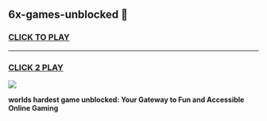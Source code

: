 
## 6x-games-unblocked 👋
<h3>
<a href="https://premium.freeplayer.one?title=6x-games-unblocked&ref=14F">CLICK TO PLAY</a></h3>
<hr>

<h3>
<a href="https://premium.freeplayer.one?title=6x-games-unblocked&ref=14F">CLICK 2 PLAY</a>
  
</h3>

<a href="https://premium.freeplayer.one?title=6x-games-unblocked&ref=12F/"><img src="https://clearcache.store/games.png"></a>


**worlds hardest game unblocked: Your Gateway to Fun and Accessible Online Gaming**
